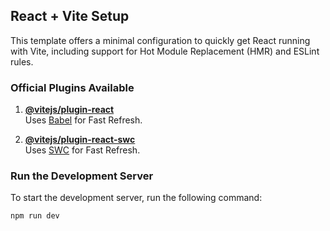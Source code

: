## React + Vite Setup

This template offers a minimal configuration to quickly get React running with Vite, including support for Hot Module Replacement (HMR) and ESLint rules.

### Official Plugins Available

1. **[@vitejs/plugin-react](https://github.com/vitejs/vite-plugin-react/blob/main/packages/plugin-react/README.md)**  
   Uses [Babel](https://babeljs.io/) for Fast Refresh.

2. **[@vitejs/plugin-react-swc](https://github.com/vitejs/vite-plugin-react-swc)**  
   Uses [SWC](https://swc.rs/) for Fast Refresh.

### Run the Development Server

To start the development server, run the following command:

```bash
npm run dev
